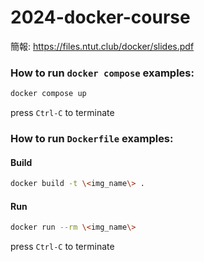 # 2024-docker-course
簡報: https://files.ntut.club/docker/slides.pdf
### How to run `docker compose` examples:
```sh
docker compose up
```
press `Ctrl-C` to terminate

### How to run `Dockerfile` examples:
#### Build
```sh
docker build -t \<img_name\> .
```
#### Run
```sh
docker run --rm \<img_name\>
```
press `Ctrl-C` to terminate
